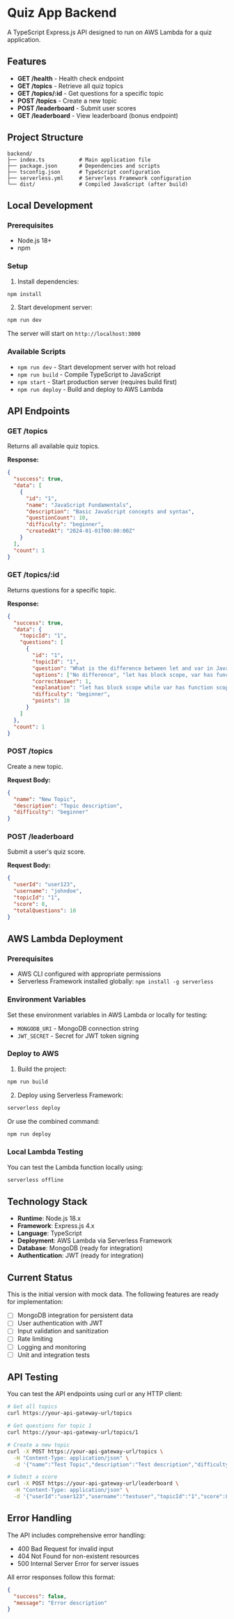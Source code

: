 # Quiz App Backend

A TypeScript Express.js API designed to run on AWS Lambda for a quiz application.

## Features

- **GET /health** - Health check endpoint
- **GET /topics** - Retrieve all quiz topics
- **GET /topics/:id** - Get questions for a specific topic
- **POST /topics** - Create a new topic
- **POST /leaderboard** - Submit user scores
- **GET /leaderboard** - View leaderboard (bonus endpoint)

## Project Structure

```
backend/
├── index.ts           # Main application file
├── package.json       # Dependencies and scripts
├── tsconfig.json      # TypeScript configuration
├── serverless.yml     # Serverless Framework configuration
└── dist/              # Compiled JavaScript (after build)
```

## Local Development

### Prerequisites
- Node.js 18+ 
- npm

### Setup

1. Install dependencies:
```bash
npm install
```

2. Start development server:
```bash
npm run dev
```

The server will start on `http://localhost:3000`

### Available Scripts

- `npm run dev` - Start development server with hot reload
- `npm run build` - Compile TypeScript to JavaScript
- `npm start` - Start production server (requires build first)
- `npm run deploy` - Build and deploy to AWS Lambda

## API Endpoints

### GET /topics
Returns all available quiz topics.

**Response:**
```json
{
  "success": true,
  "data": [
    {
      "id": "1",
      "name": "JavaScript Fundamentals",
      "description": "Basic JavaScript concepts and syntax",
      "questionCount": 10,
      "difficulty": "beginner",
      "createdAt": "2024-01-01T00:00:00Z"
    }
  ],
  "count": 1
}
```

### GET /topics/:id
Returns questions for a specific topic.

**Response:**
```json
{
  "success": true,
  "data": {
    "topicId": "1",
    "questions": [
      {
        "id": "1",
        "topicId": "1",
        "question": "What is the difference between let and var in JavaScript?",
        "options": ["No difference", "let has block scope, var has function scope", "..."],
        "correctAnswer": 1,
        "explanation": "let has block scope while var has function scope",
        "difficulty": "beginner",
        "points": 10
      }
    ]
  },
  "count": 1
}
```

### POST /topics
Create a new topic.

**Request Body:**
```json
{
  "name": "New Topic",
  "description": "Topic description",
  "difficulty": "beginner"
}
```

### POST /leaderboard
Submit a user's quiz score.

**Request Body:**
```json
{
  "userId": "user123",
  "username": "johndoe",
  "topicId": "1",
  "score": 8,
  "totalQuestions": 10
}
```

## AWS Lambda Deployment

### Prerequisites
- AWS CLI configured with appropriate permissions
- Serverless Framework installed globally: `npm install -g serverless`

### Environment Variables
Set these environment variables in AWS Lambda or locally for testing:

- `MONGODB_URI` - MongoDB connection string
- `JWT_SECRET` - Secret for JWT token signing

### Deploy to AWS

1. Build the project:
```bash
npm run build
```

2. Deploy using Serverless Framework:
```bash
serverless deploy
```

Or use the combined command:
```bash
npm run deploy
```

### Local Lambda Testing
You can test the Lambda function locally using:
```bash
serverless offline
```

## Technology Stack

- **Runtime**: Node.js 18.x
- **Framework**: Express.js 4.x
- **Language**: TypeScript
- **Deployment**: AWS Lambda via Serverless Framework
- **Database**: MongoDB (ready for integration)
- **Authentication**: JWT (ready for integration)

## Current Status

This is the initial version with mock data. The following features are ready for implementation:

- [ ] MongoDB integration for persistent data
- [ ] User authentication with JWT
- [ ] Input validation and sanitization
- [ ] Rate limiting
- [ ] Logging and monitoring
- [ ] Unit and integration tests

## API Testing

You can test the API endpoints using curl or any HTTP client:

```bash
# Get all topics
curl https://your-api-gateway-url/topics

# Get questions for topic 1
curl https://your-api-gateway-url/topics/1

# Create a new topic
curl -X POST https://your-api-gateway-url/topics \
  -H "Content-Type: application/json" \
  -d '{"name":"Test Topic","description":"Test description","difficulty":"beginner"}'

# Submit a score
curl -X POST https://your-api-gateway-url/leaderboard \
  -H "Content-Type: application/json" \
  -d '{"userId":"user123","username":"testuser","topicId":"1","score":8,"totalQuestions":10}'
```

## Error Handling

The API includes comprehensive error handling:
- 400 Bad Request for invalid input
- 404 Not Found for non-existent resources
- 500 Internal Server Error for server issues

All error responses follow this format:
```json
{
  "success": false,
  "message": "Error description"
}
```

